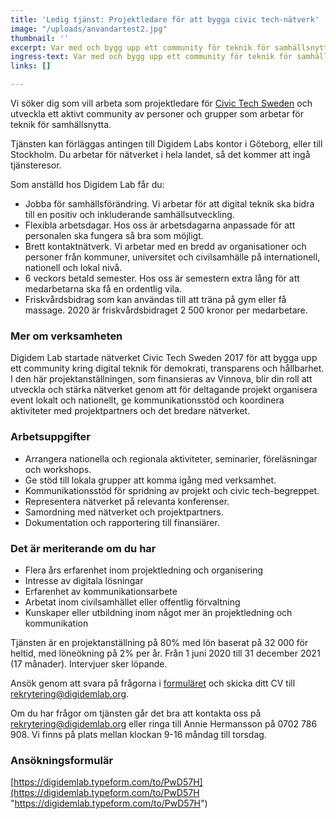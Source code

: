 ```yaml
---
title: 'Ledig tjänst: Projektledare för att bygga civic tech-nätverk'
image: "/uploads/anvandartest2.jpg"
thumbnail: ''
excerpt: Var med och bygg upp ett community för teknik för samhällsnytta!
ingress-text: Var med och bygg upp ett community för teknik för samhällsnytta!
links: []

---
```

Vi söker dig som vill arbeta som projektledare för [Civic Tech Sweden](https://civictech.se) och utveckla ett aktivt community av personer och grupper som arbetar för teknik för samhällsnytta.

Tjänsten kan förläggas antingen till Digidem Labs kontor i Göteborg, eller till Stockholm. Du arbetar för nätverket i hela landet, så det kommer att ingå tjänsteresor.

Som anställd hos Digidem Lab får du:

* Jobba för samhällsförändring. Vi arbetar för att digital teknik ska bidra till en positiv och inkluderande samhällsutveckling.
* Flexibla arbetsdagar. Hos oss är arbetsdagarna anpassade för att personalen ska fungera så bra som möjligt.
* Brett kontaktnätverk. Vi arbetar med en bredd av organisationer och personer från kommuner, universitet och civilsamhälle på internationell, nationell och lokal nivå.
* 6 veckors betald semester. Hos oss är semestern extra lång för att medarbetarna ska få en ordentlig vila.
* Friskvårdsbidrag som kan användas till att träna på gym eller få massage. 2020 är friskvårdsbidraget 2 500 kronor per medarbetare.

### Mer om verksamheten

Digidem Lab startade nätverket Civic Tech Sweden 2017 för att bygga upp ett community kring digital teknik för demokrati, transparens och hållbarhet. I den här projektanställningen, som finansieras av Vinnova, blir din roll att utveckla och stärka nätverket genom att för deltagande projekt organisera event lokalt och nationellt, ge kommunikationsstöd och koordinera aktiviteter med projektpartners och det bredare nätverket. 

### Arbetsuppgifter

* Arrangera nationella och regionala aktiviteter, seminarier, föreläsningar och workshops.
* Ge stöd till lokala grupper att komma igång med verksamhet.
* Kommunikationsstöd för spridning av projekt och civic tech-begreppet.
* Representera nätverket på relevanta konferenser.
* Samordning med nätverket och projektpartners. 
* Dokumentation och rapportering till finansiärer.

### Det är meriterande om du har

* Flera års erfarenhet inom projektledning och organisering
* Intresse av digitala lösningar
* Erfarenhet av kommunikationsarbete
* Arbetat inom civilsamhället eller offentlig förvaltning
* Kunskaper eller utbildning inom något mer än projektledning och kommunikation

Tjänsten är en projektanställning på 80% med lön baserat på 32 000 för heltid, med löneökning på 2% per år. Från 1 juni 2020 till 31 december 2021 (17 månader). Intervjuer sker löpande.

Ansök genom att svara på frågorna i [formuläret](https://digidemlab.typeform.com/to/PwD57H) och skicka ditt CV till rekrytering@digidemlab.org.

Om du har frågor om tjänsten går det bra att kontakta oss på rekrytering@digidemlab.org eller ringa till Annie Hermansson på 0702 786 908. Vi finns på plats mellan klockan 9-16 måndag till torsdag.

### Ansökningsformulär

[https://digidemlab.typeform.com/to/PwD57H](https://digidemlab.typeform.com/to/PwD57H "https://digidemlab.typeform.com/to/PwD57H")
